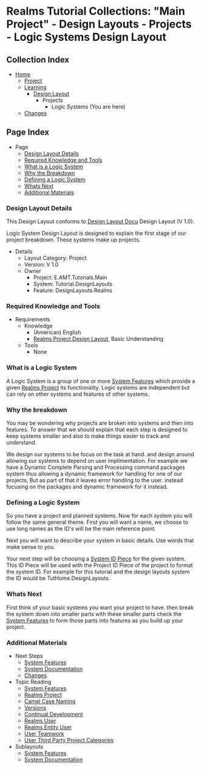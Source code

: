 [Page]:https://github.com/Ancient-Majik-Tech/Learn.Tutorial.Collections/blob/main/Design%20Layout/Project/LogicSystem_DL.md

[Page Home]:https://github.com/Ancient-Majik-Tech/Learn.Tutorial.Collections/blob/main/README.md
[Page Learn Home]:https://github.com/Ancient-Majik-Tech/Learn.Tutorial.Collections/blob/main/Learn/Learn_Home.md
[Page Project Home]:https://github.com/Ancient-Majik-Tech/Learn.Tutorial.Collections/blob/main/Project/ProjectHome.md
[Page Changes Home]:https://github.com/Ancient-Majik-Tech/Learn.Tutorial.Collections/blob/main/Changes/ChangeLog.md
[Page DL Home]:https://github.com/Ancient-Majik-Tech/Learn.Tutorial.Collections/blob/main/Design%20Layout/DesignLayouts_Home.md

[Sec Details]:https://github.com/Ancient-Majik-Tech/Learn.Tutorial.Collections/blob/main/Design%20Layout/Project/LogicSystem_DL.md#design-layout-details
[Sec Knowledge]:https://github.com/Ancient-Majik-Tech/Learn.Tutorial.Collections/blob/main/Design%20Layout/Project/LogicSystem_DL.md#required-knowledge-and-tools
[Sec Next]:https://github.com/Ancient-Majik-Tech/Learn.Tutorial.Collections/blob/main/Design%20Layout/Project/LogicSystem_DL.md#whats-next
[Sec Materials]:https://github.com/Ancient-Majik-Tech/Learn.Tutorial.Collections/blob/main/Design%20Layout/Project/LogicSystem_DL.md#additional-materials
[Sec What]:https://github.com/Ancient-Majik-Tech/Learn.Tutorial.Collections/blob/main/Design%20Layout/Project/LogicSystem_DL.md#what-is-a-logic-system
[Sec Breakdown]:https://github.com/Ancient-Majik-Tech/Learn.Tutorial.Collections/blob/main/Design%20Layout/Project/LogicSystem_DL.md#why-the-breakdown
[Sec Define]:https://github.com/Ancient-Majik-Tech/Learn.Tutorial.Collections/blob/main/Design%20Layout/Project/LogicSystem_DL.md#defining-a-logic-system

[DL Docu DL]:https://github.com/Ancient-Majik-Tech/Learn.Tutorial.Collections/blob/main/Design%20Layout/Docu/DesignLayoutDocu_DL.md

[DL Proj Proj]:https://github.com/Ancient-Majik-Tech/Learn.Tutorial.Collections/blob/main/Design%20Layout/Project/RealmsProject_DL.md
[DL Proj Features]:https://github.com/Ancient-Majik-Tech/Learn.Tutorial.Collections/blob/main/Design%20Layout/Project/SystemFeat_DL.md
[DL Proj Changes]:https://github.com/Ancient-Majik-Tech/Learn.Tutorial.Collections/blob/main/Design%20Layout/Project/Changes_DL.md
[DL Design IDPieces]:https://github.com/Ancient-Majik-Tech/Learn.Tutorial.Collections/blob/main/Design%20Layout/Design/IDPieces_DL.md
[DL Design CamelCase]:https://github.com/Ancient-Majik-Tech/Learn.Tutorial.Collections/blob/main/Design%20Layout/Design/CamelCaseNaming_DL.md
[DL Design Versions]:https://github.com/Ancient-Majik-Tech/Learn.Tutorial.Collections/blob/main/Design%20Layout/Design/Versions_DL.md
[DL Design Continual]:https://github.com/Ancient-Majik-Tech/Learn.Tutorial.Collections/blob/main/Design%20Layout/Design/ContinualDevelopment_DL.md
[DL User User]:https://github.com/Ancient-Majik-Tech/Learn.Tutorial.Collections/blob/main/Design%20Layout/User/RealmsUser_DL.md
[DL User Entity]:https://github.com/Ancient-Majik-Tech/Learn.Tutorial.Collections/blob/main/Design%20Layout/User/RealmsEntityUser_DL.md
[DL User Teamwork]:https://github.com/Ancient-Majik-Tech/Learn.Tutorial.Collections/blob/main/Design%20Layout/User/UserTeamwork_DL.md
[DL 3RDParty User Categories]:https://github.com/Ancient-Majik-Tech/Learn.Tutorial.Collections/blob/main/Design%20Layout/ThirdParty/UserDefinedCategories_DL.md
[DL Docu System]:https://github.com/Ancient-Majik-Tech/Learn.Tutorial.Collections/blob/main/Design%20Layout/Docu/SystemDocu_DL.md

# Realms Tutorial Collections: "Main Project" - Design Layouts - Projects - Logic Systems Design Layout

## Collection Index

- [Home][Page Home] 
	- [Project][Page Project Home]
	- [Learning][Page Learn Home]
		- [Design Layout][Page DL Home]
			- Projects
				- Logic Systems (You are here)
	- [Changes][Page Changes Home]

## Page Index

- Page
	- [Design Layout Details][Sec Details]
	- [Required Knowledge and Tools][Sec Knowledge]
	- [What is a Logic System][Sec What]
	- [Why the Breakdown][Sec Breakdown]
	- [Defining a Logic System][Sec Define]
	- [Whats Next][Sec Next]
	- [Additional Materials][Sec Materials]



### Design Layout Details

This Design Layout conforms to [Design Layout Docu][DL Docu DL] Design Layout (V 1.0).

Logic System Design Layout is designed to explain the first stage of our project breakdown. These systems make up projects.

- Details
	- Layout Category: Project
	- Version: V 1.0
	- Owner
		- Project: E.AMT.Tutorials.Main
		- System: Tutorial.DesignLayouts
		- Feature: DesignLayouts.Realms

### Required Knowledge and Tools

- Requirements
	- Knowledge
		- (American) English
		- [Realms Project Design Layout][DL Proj Proj], Basic Understanding
	- Tools
		- None

### What is a Logic System

A Logic System is a group of one or more [System Features][DL Proj Features] which provide a given [Realms Project][DL Proj Proj] its functionality. Logic systems are independent but can rely on other systems and features of other systems.

### Why the breakdown

You may be wondering why projects are broken into systems and then into features. To answer that we should explain that each step is designed to keep systems smaller and also to make things easier to track and understand.

We design our systems to be focus on the task at hand. and design around allowing our systems to depend on user implimentation. For example we have a Dynamic Complete Parsing and Processing command packages system thus allowing a dynamic framework for handling for one of our projects, But as part of that it leaves error handling to the user. instead focusing on the packages and dynamic framework for it instead.

### Defining a Logic System

So you have a project and planned systems. Now for each system you will follow the same general theme. First you will want a name, we choose to use long names as the ID's will be the main reference point. 

Next you will want to describe your system in basic details. Use words that make sense to you. 

Your next step will be choosing a [System ID Piece][DL Design IDPieces] for the given system. This ID Piece will be used with the Project ID Piece of the project to format the system ID. For example for this tutorial and the design layouts system the ID would be TutHome.DesignLayouts. 

### Whats Next

First think of your basic systems you want your project to have. then break the system down into smaller parts with these smaller parts check the [System Features][DL Proj Features] to form those parts into features as you build up your project.

### Additional Materials

- Next Steps
	- [System Features][DL Proj Features]
	- [System Documentation][DL Docu System]
	- [Changes][DL Proj Changes]
- Topic Reading
	- [System Features][DL Proj Features]
	- [Realms Project][DL Proj Proj]
	- [Camel Case Naming][DL Design CamelCase]
	- [Versions][DL Design Versions]
	- [Continual Development][DL Design Continual]
	- [Realms User][DL User User]
	- [Realms Entity User][DL User Entity]
	- [User Teamwork][DL User Teamwork]
	- [User Third Party Project Categories][DL 3RDParty User Categories]
- Sublayouts
	- [System Features][DL Proj Features]
	- [System Documentation][DL Docu System]

